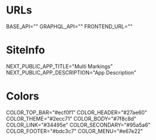 # URLs
BASE_API=""
GRAPHQL_API=""
FRONTEND_URL=""
# SiteInfo
NEXT_PUBLIC_APP_TITLE="Multi Markings"
NEXT_PUBLIC_APP_DESCRIPTION="App Description"
# Colors
COLOR_TOP_BAR="#ecf0f1"
COLOR_HEADER="#27ae60"
COLOR_THEME="#2ecc71"
COLOR_BODY="#7f8c8d"
COLOR_LINK="#34495e"
COLOR_SECONDARY="#95a5a6"
COLOR_FOOTER="#bdc3c7"
COLOR_MENU="#e67e22"